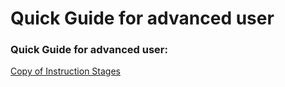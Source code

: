 # Quick Guide for advanced user

### Quick Guide for advanced user:

[Copy of Instruction Stages](Quick%20Guide%20for%20advanced%20user%20bb5c3c3e47fb45a2bd43ecbe055cab08/Copy%20of%20Instruction%20Stages%20cbdea2572f3b43868439dd781fa1abc2.csv)